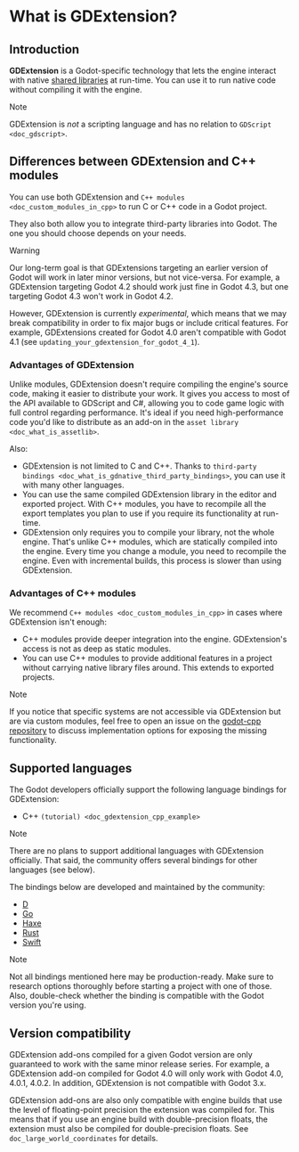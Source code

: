 # What is GDExtension?

## Introduction

**GDExtension** is a Godot-specific technology that lets the engine
interact with native [shared
libraries](https://en.wikipedia.org/wiki/Library_(computing)#Shared_libraries)
at run-time. You can use it to run native code without compiling it with
the engine.

Note

GDExtension is *not* a scripting language and has no relation to
`GDScript <doc_gdscript>`.

## Differences between GDExtension and C++ modules

You can use both GDExtension and
`C++ modules <doc_custom_modules_in_cpp>` to run C or C++ code in a
Godot project.

They also both allow you to integrate third-party libraries into Godot.
The one you should choose depends on your needs.

Warning

Our long-term goal is that GDExtensions targeting an earlier version of
Godot will work in later minor versions, but not vice-versa. For
example, a GDExtension targeting Godot 4.2 should work just fine in
Godot 4.3, but one targeting Godot 4.3 won't work in Godot 4.2.

However, GDExtension is currently *experimental*, which means that we
may break compatibility in order to fix major bugs or include critical
features. For example, GDExtensions created for Godot 4.0 aren't
compatible with Godot 4.1 (see
`updating_your_gdextension_for_godot_4_1`).

### Advantages of GDExtension

Unlike modules, GDExtension doesn't require compiling the engine's
source code, making it easier to distribute your work. It gives you
access to most of the API available to GDScript and C#, allowing you to
code game logic with full control regarding performance. It's ideal if
you need high-performance code you'd like to distribute as an add-on in
the `asset library <doc_what_is_assetlib>`.

Also:

-   GDExtension is not limited to C and C++. Thanks to
    `third-party bindings
    <doc_what_is_gdnative_third_party_bindings>`, you can use it with
    many other languages.
-   You can use the same compiled GDExtension library in the editor and
    exported project. With C++ modules, you have to recompile all the
    export templates you plan to use if you require its functionality at
    run-time.
-   GDExtension only requires you to compile your library, not the whole
    engine. That's unlike C++ modules, which are statically compiled
    into the engine. Every time you change a module, you need to
    recompile the engine. Even with incremental builds, this process is
    slower than using GDExtension.

### Advantages of C++ modules

We recommend `C++ modules <doc_custom_modules_in_cpp>` in cases where
GDExtension isn't enough:

-   C++ modules provide deeper integration into the engine.
    GDExtension's access is not as deep as static modules.
-   You can use C++ modules to provide additional features in a project
    without carrying native library files around. This extends to
    exported projects.

Note

If you notice that specific systems are not accessible via GDExtension
but are via custom modules, feel free to open an issue on the [godot-cpp
repository](https://github.com/godotengine/godot-cpp) to discuss
implementation options for exposing the missing functionality.

## Supported languages

The Godot developers officially support the following language bindings
for GDExtension:

-   C++ `(tutorial) <doc_gdextension_cpp_example>`

Note

There are no plans to support additional languages with GDExtension
officially. That said, the community offers several bindings for other
languages (see below).

The bindings below are developed and maintained by the community:

-   [D](https://github.com/godot-dlang/godot-dlang)
-   [Go](https://github.com/grow-graphics/gd)
-   [Haxe](https://hxgodot.github.io/)
-   [Rust](https://github.com/godot-rust/gdext)
-   [Swift](https://github.com/migueldeicaza/SwiftGodot)

Note

Not all bindings mentioned here may be production-ready. Make sure to
research options thoroughly before starting a project with one of those.
Also, double-check whether the binding is compatible with the Godot
version you're using.

## Version compatibility

GDExtension add-ons compiled for a given Godot version are only
guaranteed to work with the same minor release series. For example, a
GDExtension add-on compiled for Godot 4.0 will only work with Godot 4.0,
4.0.1, 4.0.2. In addition, GDExtension is not compatible with Godot 3.x.

GDExtension add-ons are also only compatible with engine builds that use
the level of floating-point precision the extension was compiled for.
This means that if you use an engine build with double-precision floats,
the extension must also be compiled for double-precision floats. See
`doc_large_world_coordinates` for details.
